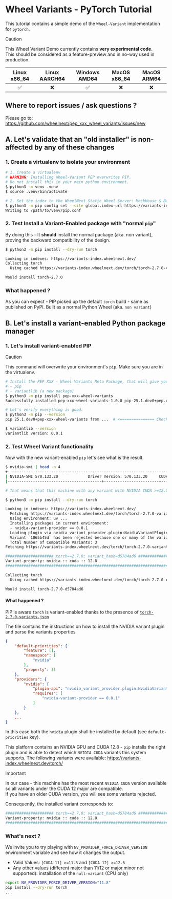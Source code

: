 # Wheel Variants - PyTorch Tutorial

This tutorial contains a simple demo of the `Wheel-Variant` implementation for `pytorch`.

> [!CAUTION]  
> This Wheel Variant Demo currently contains **very experimental code**.<br>
> This should be considered as a feature-preview and in no-way used in production.

| Linux x86_64 | Linux AARCH64 | Windows AMD64 | MacOS x86_64 | MacOS ARM64 |
| :----------: | :-----------: | :-----------: | :----------: | :---------: |
|  ✅          |  ❌            | ✅            |  ❌          |  ❌          |

## Where to report issues / ask questions ?

Please go to: https://github.com/wheelnext/pep_xxx_wheel_variants/issues/new 

## A. Let's validate that an "old installer" is non-affected by any of these changes

### 1. Create a virtualenv to isolate your environment

```bash
# 1. Create a virtualenv
# WARNING: Installing Wheel-Variant PEP overwrites PIP.
# Do not install this in your main python environment.
$ python3 -m venv .venv
$ source .venv/bin/activate

# 2. Set the index to the WheelNext Static Wheel Server: MockHouse & Backup to PyPI
$ python3 -m pip config set --site global.index-url https://variants-index.wheelnext.dev/
Writing to /path/to/venv/pip.conf
```

### 2. Test Install a Variant-Enabled package with "normal `pip`"

By doing this - It **should** install the normal package (aka. non variant), proving the backward compatibility of the design.

```bash
$ python3 -m pip install --dry-run torch

Looking in indexes: https://variants-index.wheelnext.dev/
Collecting torch
  Using cached https://variants-index.wheelnext.dev/torch/torch-2.7.0-cp312-cp312-manylinux_2_28_x86_64.whl (865.8 MB)

Would install torch-2.7.0
```

### What happened ?

As you can expect - PIP picked up the default `torch` build - same as published on PyPI.
Built as a normal Python Wheel (aka. `non variant`)

## B. Let's install a variant-enabled Python package manager

### 1. Let's install variant-enabled PIP

> [!CAUTION]
> This command will overwrite your environment's `pip`. Make sure you are in the virtualenv.

```bash
# Install the PEP XXX - Wheel Variants Meta Package, that will give you the modified libraries:
# - pip
# - variantlib (a new package)
$ python3 -m pip install pep-xxx-wheel-variants
Successfully installed pep-xxx-wheel-variants-1.0.0 pip-25.1.dev0+pep.xxx.wheel.variants variantlib-0.0.1  # and some extra stuff

# Let's verify everything is good:
$ python3 -m pip --version
pip 25.1.dev0+pep-xxx-wheel-variants from ...  # <=============== Check you can see `+pep-xxx-wheel-variants`

$ variantlib --version
variantlib version: 0.0.1
```

### 2. Test Wheel Variant functionality

Now with the new variant-enabled `pip` let's see what is the result.

```bash
$ nvidia-smi | head -n 4
+-----------------------------------------------------------------------------------------+
| NVIDIA-SMI 570.133.20             Driver Version: 570.133.20     CUDA Version: 12.8     |
|-----------------------------------------+------------------------+----------------------+

# That means that this machine with any variant with NVIDIA CUDA >=12.0,<=12.8.

$ python3 -m pip install --dry-run torch

Looking in indexes: https://variants-index.wheelnext.dev/
  Fetching https://variants-index.wheelnext.dev/torch/torch-2.7.0-variants.json
  Using environment: uv ...
  Installing packages in current environment:
  - nvidia-variant-provider == 0.0.1
  Loading plugin via nvidia_variant_provider.plugin:NvidiaVariantPlugin
  Variant `1065b45d` has been rejected because one or many of the variant properties `[nvidia :: cuda :: 11.8]` are not supported or have been explicitly rejected.
  Total Number of Compatible Variants: 3
Fetching https://variants-index.wheelnext.dev/torch/torch-2.7.0-variants.json

##################### torch==2.7.0; variant_hash=d5784ad6 ######################
Variant-property: nvidia :: cuda :: 12.8
################################################################################

Collecting torch
  Using cached https://variants-index.wheelnext.dev/torch/torch-2.7.0-cp312-cp312-manylinux_2_28_x86_64-d5784ad6.whl (1096.4 MB)

Would install torch-2.7.0-d5784ad6
```

#### What happened ?

PIP is aware `torch` is variant-enabled thanks to the presence of [`torch-2.7.0-variants.json`](https://variants-index.wheelnext.dev/torch/torch-2.7.0-variants.json)

The file contains the instructions on how to install the NVIDIA variant plugin and parse the variants properties

```json
{
    "default-priorities": {
        "feature": [],
        "namespace": [
            "nvidia"
        ],
        "property": []
    },
    "providers": {
        "nvidia": {
            "plugin-api": "nvidia_variant_provider.plugin:NvidiaVariantPlugin",
            "requires": [
                "nvidia-variant-provider == 0.0.1"
            ]
        }
    },
    ...
}
```

In this case both the `nvidia` plugin shall be installed by default (see `default-priorities` key).

This platform contains an NVIDIA GPU and CUDA 12.8 - `pip` installs the right plugin and is able to detect which `NVIDIA CUDA` variants this system supports.
The following variants were available: https://variants-index.wheelnext.dev/torch/

> [!IMPORTANT] 
> In our case - this machine has the most recent `NVIDIA CUDA` version available so all variants under the CUDA 12 major are compatible.<br>
> If you have an older CUDA version, you will see some variants rejected.

Consequently, the installed variant corresponds to:

```bash
##################### torch==2.7.0; variant_hash=d5784ad6 ######################
Variant-property: nvidia :: cuda :: 12.8
################################################################################
```

### What's next ?

We invite you to try playing with `NV_PROVIDER_FORCE_DRIVER_VERSION` environment variable and see how it changes the output.
- Valid Values: `[CUDA 11] >=11.8` and `[CUDA 12] >=12.6`
- Any other values (different major than 11/12 or major.minor not supported): installation of the `null-variant` (CPU only)

```bash
export NV_PROVIDER_FORCE_DRIVER_VERSION="11.8"
pip install --dry-run torch 
...
```
